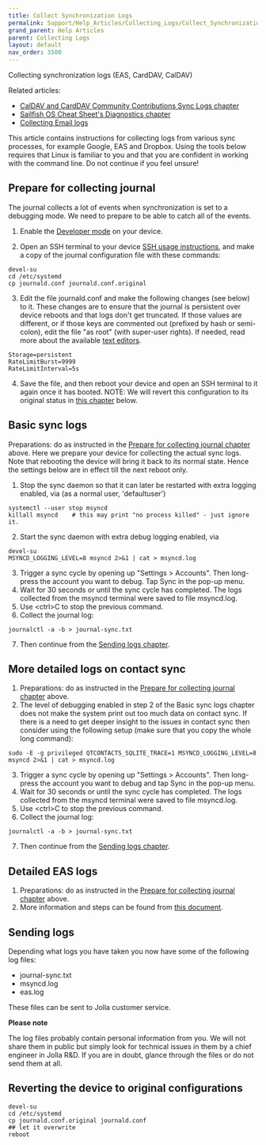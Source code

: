 ```yaml
---
title: Collect Synchronization Logs
permalink: Support/Help_Articles/Collecting_Logs/Collect_Synchronization_Logs/
grand_parent: Help Articles
parent: Collecting Logs
layout: default
nav_order: 3500
---
```


Collecting synchronization logs (EAS, CardDAV, CalDAV)

Related articles:
* [CalDAV and CardDAV Community Contributions Sync Logs chapter](/Develop/Collaborate/CalDAV_and_CardDAV_Community_Contributions/#sync-logs)
* [Sailfish OS Cheat Sheet's Diagnostics chapter](/Reference/Sailfish_OS_Cheat_Sheet/#diagnostics)
* [Collecting Email logs](/Support/Help_Articles/Collecting_Logs/Collect_Email_Logs/)

This article contains instructions for collecting logs from various sync processes, for example Google, EAS and Dropbox.
Using the tools below requires that Linux is familiar to you and that you are confident in working with the command line. Do not continue if you feel unsure!

## Prepare for collecting journal
The journal collects a lot of events when synchronization is set to a debugging mode. We need to prepare to be able to catch all of the events.

1. Enable the [Developer mode](/Support/Help_Articles/Enabling_Developer_Mode/) on your device.

2. Open an SSH terminal to your device [SSH usage instructions](/Support/Help_Articles/SSH_and_SCP/), and make a copy of the journal configuration file with these commands:
```
devel-su
cd /etc/systemd
cp journald.conf journald.conf.original
```
3. Edit the file  journald.conf and make the following changes (see below) to it. These changes are to ensure that the journal is persistent over device reboots and that logs don't get truncated. If those values are different, or if those keys are commented out (prefixed by hash or semi-colon), edit the file "as root" (with super-user rights). 
If needed, read more about the available [text editors](/Support/Help_Articles/Enabling_Developer_Mode/#how-to-use-the-vi-or-nano-text-editors-at-sailfish-terminal).
```
Storage=persistent
RateLimitBurst=9999
RateLimitInterval=5s
```
4. Save the file, and then reboot your device and open an SSH terminal to it again once it has booted.
NOTE: We will revert this configuration to its original status in [this chapter](#reverting-the-device-to-original-configurations) below.

## Basic sync logs
Preparations: do as instructed in the [Prepare for collecting journal chapter](#prepare-for-collecting-journal) above.
Here we prepare your device for collecting the actual sync logs. Note that rebooting the device will bring it back to its normal state. Hence the settings below are in effect till the next reboot only.

1. Stop the sync daemon so that it can later be restarted with extra logging enabled, via (as a normal user, 'defaultuser')
```
systemctl --user stop msyncd
killall msyncd    # this may print "no process killed" - just ignore it.
```
2. Start the sync daemon with extra debug logging enabled, via 
```
devel-su
MSYNCD_LOGGING_LEVEL=8 msyncd 2>&1 | cat > msyncd.log
```
3. Trigger a sync cycle by opening up "Settings > Accounts". Then long-press the account you want to debug. Tap Sync in the pop-up menu.
4. Wait for 30 seconds or until the sync cycle has completed. The logs collected from the msyncd terminal were saved to file msyncd.log.
5. Use \<ctrl\>C to stop the previous command.
6. Collect the journal log:
```
journalctl -a -b > journal-sync.txt  
```
7. Then continue from the [Sending logs chapter](#sending-logs).

## More detailed logs on contact sync
1. Preparations: do as instructed in the [Prepare for collecting journal chapter](#prepare-for-collecting-journal) above. 
2. The level of debugging enabled in step 2 of the Basic sync logs chapter does not make the system print out too much data on contact sync. If there is a need to get deeper insight to the issues in contact sync then consider using the following setup
(make sure that you copy the whole long command):
```
sudo -E -g privileged QTCONTACTS_SQLITE_TRACE=1 MSYNCD_LOGGING_LEVEL=8 msyncd 2>&1 | cat > msyncd.log
```
3. Trigger a sync cycle by opening up "Settings > Accounts". Then long-press the account you want to debug and tap Sync in the pop-up menu.
4. Wait for 30 seconds or until the sync cycle has completed. The logs collected from the msyncd terminal were saved to file msyncd.log.
5. Use \<ctrl\>C to stop the previous command.
6. Collect the journal log:
```
journalctl -a -b > journal-sync.txt  
```
7. Then continue from the [Sending logs chapter](#sending-logs).

## Detailed EAS logs
1. Preparations: do as instructed in the [Prepare for collecting journal chapter](#prepare-for-collecting-journal) above. 
2. More information and steps can be found from [this document](/Reference/Sailfish_OS_Cheat_Sheet/#email--active-sync-e-mail-debugging).

## Sending logs
Depending what logs you have taken you now have some of the following log files:
* journal-sync.txt
* msyncd.log
* eas.log

These files can be sent to Jolla customer service. 
 
**Please note**
 
The log files probably contain personal information from you. We will not share them in public but simply look for technical issues in them by a chief engineer in Jolla R&D.  If you are in doubt, glance through the files or do not send them at all.

## Reverting the device to original configurations
```
devel-su 
cd /etc/systemd 
cp journald.conf.original journald.conf
## let it overwrite
reboot
```

